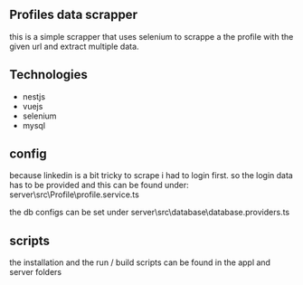 ## Profiles data scrapper
this is a simple scrapper that uses selenium to scrappe a the profile with the given url and extract multiple data.

## Technologies
* nestjs
* vuejs
* selenium
* mysql




## config
because linkedin is a bit tricky to scrape i had to login first. so the login data has to be provided and this can be found under:
server\src\Profile\profile.service.ts

the db configs can be set under server\src\database\database.providers.ts
 
## scripts
the installation and the run / build scripts can be found in the appl and server folders